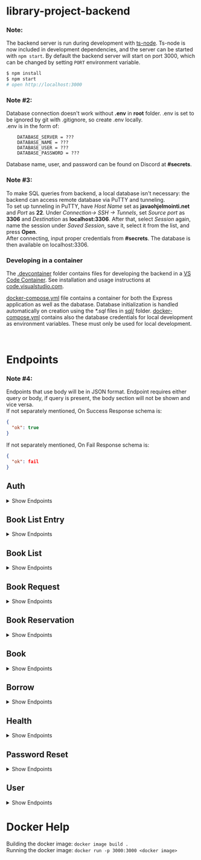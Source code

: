 # library-project-backend

### Note:

The backend server is run during development with [ts-node](https://www.npmjs.com/package/ts-node). Ts-node is now included in development dependencies, and the server can be started with `npm start`. By default the backend server will start on port 3000, which can be changed by setting `PORT` environment variable.

```sh
$ npm install
$ npm start
# open http://localhost:3000
```

### Note #2:

Database connection doesn't work without **.env** in **root** folder. .env is set to be ignored by git with .gitignore, so create .env locally. <br> .env is in the form of: <br>

```
    DATABASE_SERVER = ???
    DATABASE_NAME = ???
    DATABASE_USER = ???
    DATABASE_PASSWORD = ???

```

Database name, user, and password can be found on Discord at **#secrets**.

### Note #3:

To make SQL queries from backend, a local database isn't necessary: the backend can access remote database via PuTTY and tunneling. <br> To set up tunneling in PuTTY, have _Host Name_ set as **javaohjelmointi.net** and _Port_ as **22**. Under _Connection-> SSH -> Tunnels_, set _Source port_ as **3306** and _Destination_ as **localhost:3306**. After that, select _Session_ again, name the session under _Saved Session_, save it, select it from the list, and press **Open**. <br>
After connecting, input proper credentials from **#secrets**. The database is then available on localhost:3306.

### Developing in a container

The [.devcontainer](.devcontainer/) folder contains files for developing the backend in a [VS Code Container](https://code.visualstudio.com/docs/remote/containers). See installation and usage instructions at [code.visualstudio.com](https://code.visualstudio.com/docs/remote/containers).

[docker-compose.yml](.devcontainer/docker-compose.yml) file contains a container for both the Express application as well as the dabatase. Database initialization is handled automatically on creation using the _\*.sql_ files in [sql/](./sql/) folder. [docker-compose.yml](.devcontainer/docker-compose.yml) contains also the database credentials for local development as environment variables. These must only be used for local development.

<br>

# Endpoints
### Note #4:
Endpoints that use body will be in JSON format. Endpoint requires either query or body, if query is present, the body section will not be shown and vice versa.
<br>
If not separately mentioned, On Success Response schema is:
```JSON
{
  "ok": true
}
```
If not separately mentioned, On Fail Response schema is:
```JSON
{
  "ok": fail
}
```

## Auth
<Details>
    <Summary>
        Show Endpoints
    </Summary>

### /auth/register (POST)
Body
```JSON
{
  "username": string,
  "email": string,
  "password": string
}
```

On Success Response schema:
```JSON
{
  "ok": true,
  "secret": string
}
```

On Fail Response schema:
```JSON
{
  "ok": false,
  "message": string
}
```

### /auth/login (POST)
Body
```JSON
{
  "email": string,
  "password": string
}
```

On Success Response schema:
```JSON
{
  "ok": true,
  "userId": number,
  "secret": string
}
```

On Fail Response schema:
```JSON
{
  "ok": false,
  "message": string
}
```

### /auth/logout (POST)
On Fail Response schema:
```JSON
{
  "ok": false,
  "message": string
}
```
</Details>

## Book List Entry
<Details>
    <Summary>
        Show Endpoints
    </Summary>
    
### /booklistentry/all (GET)
On Success Response schema:
```JSON
[
  {
    "id": number,
    "list": number,
    "book": number
  }
]
```

On Fail Response schema:
```JSON
{
  "ok": false,
  "status": 500
}
```

### /booklistentry/list?id={id} (GET)
On Success Response schema:
```JSON
[
  {
    "id": number,
    "list": number,
    "book": number
  }
]
```

On Fail Response schema:
```JSON
{
  "ok": false,
  "status": 500
}
```

### /booklistentry?id={id} (GET)
On Success Response schema:
```JSON
{
  "id": number,
  "list": number,
  "book": number
}
```

On Fail Response schema:
```JSON
{
  "ok": false,
  "status": 500
}
```

### /booklistentry (POST)
Body:
```JSON
{
  "list": number,
  "book": number
}
```

On Fail Response schema:
```JSON
{
  "ok": false,
  "status": 500
}
```

### /booklistentry (DELETE)
Body:
```JSON
{
  "id": number
}
```

On Fail Response schema:
```JSON
{
  "ok": false,
  "status": 500
}
```

### /booklistentry/book (DELETE)
Body:
```JSON
{
  "listId": number,
  "bookId": number
}
```
</Details>

## Book List
<Details>
    <Summary>
        Show Endpoints
    </Summary>
    
### /booklist/all (GET)
On Success Response schema:
```JSON
[
  {
    "id": number,
    "library_user": number,
    "name": string
  }
]
```

On Fail Response schema:
```JSON
{
  "ok": false,
  "status": 500
}
```

### /booklist/user (GET)
On Success Response schema:
```JSON
[
  {
    "id": number,
    "library_user": number,
    "name": string
  }
]
```

On Fail Response schema:
```JSON
{
  "ok": false,
  "status": 500
}
```

### /booklist/books?id={id} (GET)
On Success Response schema:
```JSON
[
  {
    "id": number,
    "library_user": number,
    "title": string,
    "author": string,
    "isbn": string,
    "topic": string,
    "location": string,
    "deleted": boolean
  }
]
```

### /booklist/info?id={id} (GET)
On Success Response schema:
```JSON
{
  "userId": number,
  "username": string,
  "name": string
}
```

### /booklist?id={id} (GET)
On Success Response schema:
```JSON
{
  "id": number,
  "library_user": number,
  "name": string
}
```

On Fail Response schema:
```JSON
{
  "ok": false,
  "status": 500
}
```

### /booklist (PUT)
Body:
```JSON
{
  "id": number,
  "name": string
}
```

On Fail Response schema:
```JSON
{
  "ok": false,
  "status": 500
}
```

### /booklist (POST)
Body:
```JSON
{
  "name": string
}
```

On Fail Response schema:
```JSON
{
  "ok": false,
  "status": 500
}
```

### /booklist (DELETE)
Body:
```JSON
{
  "id": number
}
```

On Fail Response schema:
```JSON
{
  "ok": false,
  "status": 500
}
```
</Details>

## Book Request
<Details>
    <Summary>
        Show Endpoints
    </Summary>

### /bookrequest/all (GET)
On Success Response schema:
```JSON
[
  {
    "id": number,
    "userId": number,
    "isbn": string,
    "title": string,
    "reason": string,
    "status": Book_request_status
  }
]
```

### /bookrequest (POST)
Body:
```JSON
{
  "isbn": string,
  "title": string,
  "reason": string
}
```

### /bookrequest/updatestatus (PUT)
Body:
```JSON
{
  "id": number,
  "status": Book_request_status
}
```
</Details>

## Book Reservation
<Details>
    <Summary>
        Show Endpoints
    </Summary>

\
Book_reservations are considered active, if they are not canceled, loaned, and the connected Borrow hasn't been returned more than RESERVATION_DAYS prior to now. Book_reservations are considered loanable, if they are active and the connecting Borrow has been returned. Book_reservation status isn't automatically updated in the backend, but is instead filtered through SQL queries and *filterActiveReservations* function in **queries/book_reservation**.

### /bookreservation/all (GET)
On Success Response schema:
```JSON
[
  {
    "id": number,
    "userId": number,
    "bookId": number,
    "borrowId": number,
    "reservationDatetime": Date,
    "loaned": boolean,
    "canceled": boolean
  }
]
```

### /bookreservation/all/current (GET)
On Success Response schema:
```JSON
[
  {
    "id": number,
    "userId": number,
    "bookId": number,
    "borrowId": number,
    "reservationDatetime": Date,
    "loaned": boolean,
    "canceled": boolean,
    "returnDate": Date | null
  }
]
```
### /bookreservation/active/loanable
```JSON
[
  {
    "id": number,
    "bookId": number,
    "reservationDatetime": Date,
    "loaned": boolean,
    "canceled": boolean,
    "returnDate": Date
  }
]
```

### /bookreservation/all/extended (GET)
On Success Response schema:
```JSON
[
  {
    "id": number,
    "username": string,
    "title": string,
    "bookId": number,
    "reservationDatetime": Date,
    "loaned": boolean,
    "canceled": boolean,
    "returnDate": Date | null
  }
]
```
### /bookreservation/book (GET)
Body:
```JSON
{
  "bookId": number
}
```

On Success Response schema:
```JSON
[
  {
    "id": number,
    "userId": number,
    "bookId": number,
    "borrowId": number,
    "reservationDatetime": Date,
    "loaned": boolean,
    "canceled": boolean,
    "returnDate": Date | null
  }
]
```

### /bookreservation (POST)
Body:
```JSON
{
  "bookId": number
}
```

### /bookreservation/cancel (POST)
Body:
```JSON
{
  "bookId": number
}
```

### /bookreservation/loan (POST)
Body:
```JSON
{
  "reservationId": number
}
```

### /bookreservation/user/current (POST)
Body:
```JSON
{
  "userId": number
}
```
</Details>

## Book
<Details>
    <Summary>
        Show Endpoints
    </Summary>

### /book/all (GET)
On Success Response schema:
```JSON
[
  {
    "id": number,
    "library_user": number,
    "title": string,
    "author": string,
    "isbn": string,
    "topic": string,
    "location": string,
    "deleted": boolean
  }
]
```

### /book/page?page={page}&pageSize={pageSize} (GET)
pageSize is optional

On Success Response schema:
```JSON
[
  {
    "id": number,
    "library_user": number,
    "title": string,
    "author": string,
    "isbn": string,
    "topic": string,
    "location": string,
    "deleted": boolean
  }
]
```

### /book/count (GET)
On Success Response schema:
```JSON
number
```

### /book?id={id} (GET)
On Success Response schema:
```JSON
{
  "id": number,
  "library_user": number,
  "title": string,
  "author": string,
  "isbn": string,
  "topic": string,
  "location": string,
  "deleted": boolean
}
```

### /book?id={id} (DELETE)

### /book (POST)
Body:
```JSON
{
  "title": string,
  "author": string,
  "isbn": string,
  "topic": string,
  "location": string
}
```

### /book (PUT)
Body:
```JSON
{
  "id": number,
  "title": string,
  "author": string,
  "isbn": string,
  "topic": string,
  "location": string
}
```

### /book/all/reserved (GET)
On Success Response schema:
```JSON
[
  {
    "id": number,
    "library_user": number,
    "title": string,
    "author": string,
    "isbn": string,
    "topic": string,
    "location": string,
    "deleted": boolean
  }
]
```
</Details>

## Borrow
<Details>
    <Summary>
        Show Endpoints
    </Summary>

### /borrow/all (GET)
On Success Response schema:
```JSON
[
  {
    "id": number,
    "library_user": number,
    "book": number,
    "dueDate": Date,
    "borrowDate": Date,
    "returned": boolean,
    "returnDate": Date | null
  }
]
```

### /borrow?id={id} (GET)
On Success Response schema:
```JSON
{
  "id": number,
  "library_user": number,
  "book": number,
  "dueDate": Date,
  "borrowDate": Date,
  "returned": boolean,
  "returnDate": Date | null
}
```

### /borrow (DELETE)
Body:
```JSON
{
    "bookId": number
}
```

### /borrow (POST)
Body:
```JSON
{
  "bookId": number
}
```

On Fail Response schema:
```JSON
{
  "ok": false,
  "message": string
}
```

### /borrow (PUT)
Body:
```JSON
{
  "id": number,
  "book": number,
  "dueDate": Date,
  "borrowDate": Date,
  "returned": boolean,
  "returnDate": Date | null
}
```

### /borrow/current (GET)
On Success Response schema:
```JSON
[
  {
    "id": number,
    "library_user": number,
    "book": number,
    "dueDate": Date,
    "borrowDate": Date,
    "returned": boolean,
    "returnDate": Date | null
  }
]
```

### /borrow/expired/admin (GET)
On Success Response schema:
```JSON
[
  {
    "borrowId": number,
    "dueDate": Date,
    "title": string,
    "bookId": number,
    "username": string,
    "userId": number
  }
]
```

### /borrow/current/admin (GET)
On Success Response schema:
```JSON
[
  {
    "username": string,
    "title": string,
    "borrowDate": Date,
    "dueDate": Date,
    "id": number
  }
]
```

### /borrow/expired (GET)
On Success Response schema:
```JSON
[
  {
    "id": number,
    "library_user": number,
    "book": number,
    "dueDate": Date,
    "borrowDate": Date,
    "returned": boolean,
    "returnDate": Date | null
  }
]
```

### /borrow/session (GET)
On Success Response schema:
```JSON
[
  {
    "id": number,
    "library_user": number,
    "book": number,
    "dueDate": Date,
    "borrowDate": Date,
    "returned": boolean,
    "returnDate": Date | null
  }
]
```

### /borrow/return (PUT)
Body:
```JSON
{
  "borrowId": number
}
```
</Details>

## Health
<Details>
    <Summary>
        Show Endpoints
    </Summary>

### /health (GET)
On Fail Response schema:
```JSON
{
  "ok": false,
  "error:": string
}
```
</Details>

## Password Reset
<Details>
    <Summary>
        Show Endpoints
    </Summary>

### /passwordreset/secret?id={id} (GET)
On Success Response schema:
```JSON
{
  "ok": true,
  "secret": string
}
```

### /passwordreset (POST)
Body:
```JSON
{
  "secret": string,
  "password": string
}
```

On Fail Response schema:
```JSON
{
  "ok": false,
  "message": string
}
```
</Details>

## User
<Details>
    <Summary>
        Show Endpoints
    </Summary>

### /user/all (GET)
On Success Response schema:
```JSON
[
  {
    "id": number,
    "username": string,
    "email": string,
    "administrator": boolean
  }
]
```

### /user?id={id} (GET)
On Success Response schema:
```JSON
{
  "id": number,
  "username": string,
  "email": string,
  "administrator": boolean
}
```

### /user/session (GET)
On Success Response schema:
```JSON
{
  "id": number,
  "username": string,
  "email": string,
  "administrator": boolean,
  "deleted": boolean
}
```

### /user (DELETE)
Body:
```JSON
{
  "id": number
}
```

### /user (POST)
Body:
```JSON
{
  "username": string,
  "email": string,
  "password": string,
  "administrator": boolean
}
```

### /user?id={id}&username={username}&email={email}&password={password}&administrator={administrator} (PUT)

### /user/admin?id={id}&username={username}&email={email}&administrator={administrator} (PUT)
</Details>

# Docker Help
Building the docker image: `docker image build .`  
Running the docker image: `docker run -p 3000:3000 <docker image>`
